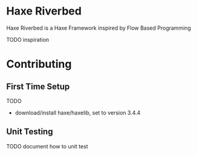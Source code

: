 # Haxe Riverbed
Haxe Riverbed is a Haxe Framework inspired by Flow Based Programming

TODO inspiration

# Contributing

## First Time Setup
TODO
- download/install haxe/haxelib, set to version 3.4.4

## Unit Testing
TODO document how to unit test
